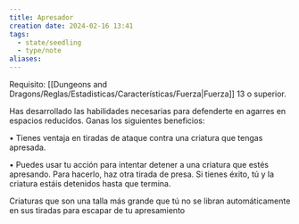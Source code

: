 ```yaml
---
title: Apresador
creation date: 2024-02-16 13:41
tags:
  - state/seedling
  - type/note
aliases:
---
```

Requisito: [[Dungeons and Dragons/Reglas/Estadisticas/Características/Fuerza|Fuerza]] 13 o superior.

Has desarrollado las habilidades necesarias para defenderte en agarres en espacios reducidos. Ganas los siguientes beneficios:

• Tienes ventaja en tiradas de ataque contra una criatura que tengas apresada.

• Puedes usar tu acción para intentar detener a una criatura que estés apresando. Para hacerlo, haz otra tirada de presa. Si tienes éxito, tú y la criatura estáis detenidos hasta que termina.

Criaturas que son una talla más grande que tú no se libran automáticamente en sus tiradas para
escapar de tu apresamiento
